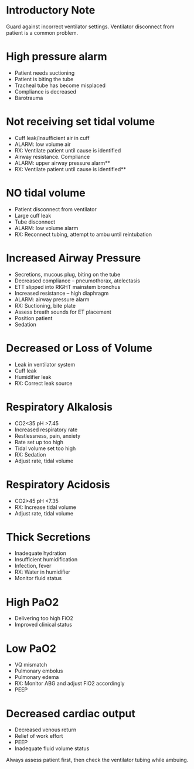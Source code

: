 # Introductory Note
Guard against incorrect ventilator settings.
Ventilator disconnect from patient is a common problem.

# High pressure alarm
* Patient needs suctioning
* Patient is biting the tube
* Tracheal tube has become misplaced
* Compliance is decreased
* Barotrauma

# Not receiving set tidal volume
* Cuff leak/insufficient air in cuff
 * ALARM: low volume air
 * RX: Ventilate patient until cause is identified
* Airway resistance. Compliance
 * ALARM: upper airway pressure alarm**
 * RX: Ventilate patient until cause is identified**

# NO tidal volume
* Patient disconnect from ventilator
* Large cuff leak
* Tube disconnect
* ALARM: low volume alarm
* RX: Reconnect tubing, attempt to ambu until reintubation

# Increased Airway Pressure
* Secretions, mucous plug, biting on the tube
* Decreased compliance – pneumothorax, atelectasis
* ETT slipped into RIGHT mainstem bronchus
* Increased resistance – high diaphragm
* ALARM: airway pressure alarm
* RX: Suctioning, bite plate
 * Assess breath sounds for ET placement
 * Position patient
 * Sedation

# Decreased or Loss of Volume
* Leak in ventilator system
* Cuff leak
* Humidifier leak
* RX: Correct leak source

# Respiratory Alkalosis
* CO2<35 pH >7.45
* Increased respiratory rate
* Restlessness, pain, anxiety
* Rate set up too high
* Tidal volume set too high
* RX: Sedation
 * Adjust rate, tidal volume

# Respiratory Acidosis
* CO2>45 pH <7.35
* RX: Increase tidal volume
 * Adjust rate, tidal volume

# Thick Secretions
* Inadequate hydration
* Insufficient humidification
* Infection, fever
* RX: Water in humidifier
 * Monitor fluid status

# High PaO2
* Delivering too high FiO2
* Improved clinical status

# Low PaO2
* VQ mismatch
* Pulmonary embolus
* Pulmonary edema
* RX: Monitor ABG and adjust FiO2 accordingly
 * PEEP

# Decreased cardiac output
* Decreased venous return
* Relief of work effort
* PEEP
* Inadequate fluid volume status

Always assess patient first, then check the ventilator tubing while ambuing.
